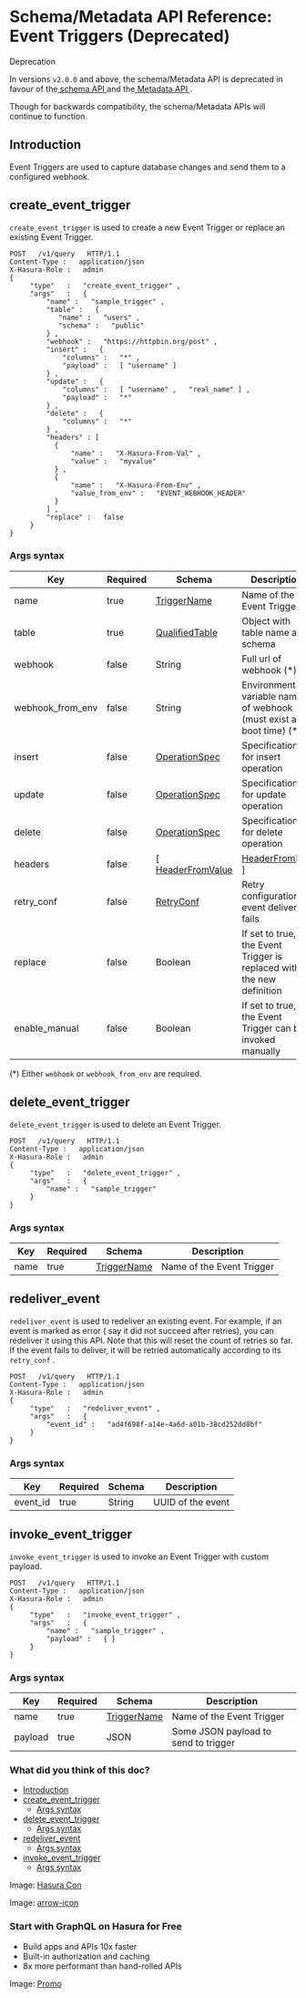 # Schema/Metadata API Reference: Event Triggers (Deprecated)

Deprecation

In versions `v2.0.0` and above, the schema/Metadata API is deprecated in
favour of the[ schema API ](https://hasura.io/docs/latest/api-reference/schema-api/index/)and the[ Metadata API ](https://hasura.io/docs/latest/api-reference/metadata-api/index/).

Though for backwards compatibility, the schema/Metadata APIs will
continue to function.

## Introduction​

Event Triggers are used to capture database changes and send them to a
configured webhook.

## create_event_trigger​

 `create_event_trigger` is used to create a new Event Trigger or replace
an existing Event Trigger.

```
POST   /v1/query   HTTP/1.1
Content-Type :   application/json
X-Hasura-Role :   admin
{
     "type"   :   "create_event_trigger" ,
     "args"   :   {
         "name" :   "sample_trigger" ,
         "table" :   {
            "name" :   "users" ,
            "schema" :   "public"
         } ,
         "webhook" :   "https://httpbin.org/post" ,
         "insert" :   {
             "columns" :   "*" ,
             "payload" :   [ "username" ]
         } ,
         "update" :   {
             "columns" :   [ "username" ,   "real_name" ] ,
             "payload" :   "*"
         } ,
         "delete" :   {
             "columns" :   "*"
         } ,
         "headers" : [
           {
               "name" :   "X-Hasura-From-Val" ,
               "value" :   "myvalue"
           } ,
           {
               "name" :   "X-Hasura-From-Env" ,
               "value_from_env" :   "EVENT_WEBHOOK_HEADER"
           }
         ] ,
         "replace" :   false
     }
}
```

### Args syntax​

| Key | Required | Schema | Description |
|---|---|---|---|
| name | true | [ TriggerName ](https://hasura.io/docs/latest/api-reference/syntax-defs/#triggername) | Name of the Event Trigger |
| table | true | [ QualifiedTable ](https://hasura.io/docs/latest/api-reference/syntax-defs/#qualifiedtable) | Object with table name and schema |
| webhook | false | String | Full url of webhook (*) |
| webhook_from_env | false | String | Environment variable name of webhook (must exist at boot time) (*) |
| insert | false | [ OperationSpec ](https://hasura.io/docs/latest/api-reference/syntax-defs/#operationspec) | Specification for insert operation |
| update | false | [ OperationSpec ](https://hasura.io/docs/latest/api-reference/syntax-defs/#operationspec) | Specification for update operation |
| delete | false | [ OperationSpec ](https://hasura.io/docs/latest/api-reference/syntax-defs/#operationspec) | Specification for delete operation |
| headers | false | [[ HeaderFromValue ](https://hasura.io/docs/latest/api-reference/syntax-defs/#headerfromvalue)|[ HeaderFromEnv ](https://hasura.io/docs/latest/api-reference/syntax-defs/#headerfromenv)] | List of headers to be sent with the webhook |
| retry_conf | false | [ RetryConf ](https://hasura.io/docs/latest/api-reference/syntax-defs/#retryconf) | Retry configuration if event delivery fails |
| replace | false | Boolean | If set to true, the Event Trigger is replaced with the new definition |
| enable_manual | false | Boolean | If set to true, the Event Trigger can be invoked manually |


(*) Either `webhook` or `webhook_from_env` are required.

## delete_event_trigger​

 `delete_event_trigger` is used to delete an Event Trigger.

```
POST   /v1/query   HTTP/1.1
Content-Type :   application/json
X-Hasura-Role :   admin
{
     "type"   :   "delete_event_trigger" ,
     "args"   :   {
         "name" :   "sample_trigger"
     }
}
```

### Args syntax​

| Key | Required | Schema | Description |
|---|---|---|---|
| name | true | [ TriggerName ](https://hasura.io/docs/latest/api-reference/syntax-defs/#triggername) | Name of the Event Trigger |


## redeliver_event​

 `redeliver_event` is used to redeliver an existing event. For example,
if an event is marked as error ( say it did not succeed after retries),
you can redeliver it using this API. Note that this will reset the count
of retries so far. If the event fails to deliver, it will be retried
automatically according to its `retry_conf` .

```
POST   /v1/query   HTTP/1.1
Content-Type :   application/json
X-Hasura-Role :   admin
{
     "type"   :   "redeliver_event" ,
     "args"   :   {
         "event_id" :   "ad4f698f-a14e-4a6d-a01b-38cd252dd8bf"
     }
}
```

### Args syntax​

| Key | Required | Schema | Description |
|---|---|---|---|
| event_id | true | String | UUID of the event |


## invoke_event_trigger​

 `invoke_event_trigger` is used to invoke an Event Trigger with custom payload.

```
POST   /v1/query   HTTP/1.1
Content-Type :   application/json
X-Hasura-Role :   admin
{
     "type"   :   "invoke_event_trigger" ,
     "args"   :   {
         "name" :   "sample_trigger" ,
         "payload" :   { }
     }
}
```

### Args syntax​

| Key | Required | Schema | Description |
|---|---|---|---|
| name | true | [ TriggerName ](https://hasura.io/docs/latest/api-reference/syntax-defs/#triggername) | Name of the Event Trigger |
| payload | true | JSON | Some JSON payload to send to trigger |


### What did you think of this doc?

- [ Introduction ](https://hasura.io/docs/latest/api-reference/schema-metadata-api/event-triggers/#schema-metadata-redeliver-event/#introduction)
- [ create_event_trigger ](https://hasura.io/docs/latest/api-reference/schema-metadata-api/event-triggers/#schema-metadata-redeliver-event/#schema-metadata-create-event-trigger)
    - [ Args syntax ](https://hasura.io/docs/latest/api-reference/schema-metadata-api/event-triggers/#schema-metadata-redeliver-event/#schema-metadata-create-event-trigger-syntax)
- [ delete_event_trigger ](https://hasura.io/docs/latest/api-reference/schema-metadata-api/event-triggers/#schema-metadata-redeliver-event/#schema-metadata-delete-event-trigger)
    - [ Args syntax ](https://hasura.io/docs/latest/api-reference/schema-metadata-api/event-triggers/#schema-metadata-redeliver-event/#schema-metadata-delete-event-trigger-syntax)
- [ redeliver_event ](https://hasura.io/docs/latest/api-reference/schema-metadata-api/event-triggers/#schema-metadata-redeliver-event/#schema-metadata-redeliver-event)
    - [ Args syntax ](https://hasura.io/docs/latest/api-reference/schema-metadata-api/event-triggers/#schema-metadata-redeliver-event/#schema-metadata-redeliver-event-syntax)
- [ invoke_event_trigger ](https://hasura.io/docs/latest/api-reference/schema-metadata-api/event-triggers/#schema-metadata-redeliver-event/#schema-metadata-invoke-event-trigger)
    - [ Args syntax ](https://hasura.io/docs/latest/api-reference/schema-metadata-api/event-triggers/#schema-metadata-redeliver-event/#schema-metadata-invoke-event-trigger-syntax)


Image: [ Hasura Con ](https://res.cloudinary.com/dh8fp23nd/image/upload/v1686154570/hasura-con-2023/has-con-light-date_r2a2ud.png)

Image: [ arrow-icon ](https://res.cloudinary.com/dh8fp23nd/image/upload/v1683723549/main-web/chevron-right_ldbi7d.png)

### Start with GraphQL on Hasura for Free

- Build apps and APIs 10x faster
- Built-in authorization and caching
- 8x more performant than hand-rolled APIs


Image: [ Promo ](https://hasura.io/docs/assets/images/hasura-free-ff60e409244e0ea12b5a3045d1a9096b.png)